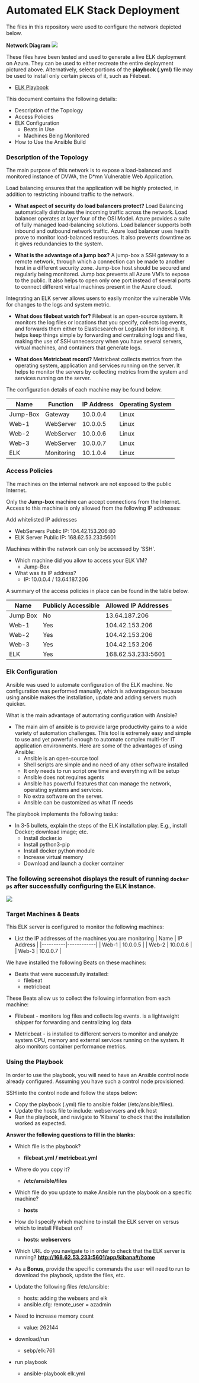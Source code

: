 # Automated ELK Stack Deployment

The files in this repository were used to configure the network depicted below.

**Network Diagram**
![](Images/network_diagram.png)

These files have been tested and used to generate a live ELK deployment on Azure. They can be used to either recreate the entire deployment pictured above. Alternatively, select portions of the **playbook (.yml)** file may be used to install only certain pieces of it, such as Filebeat.

  - [ELK Playbook](/Ansible/install-elk.yml)
    
This document contains the following details:
- Description of the Topology
- Access Policies
- ELK Configuration
  - Beats in Use
  - Machines Being Monitored
- How to Use the Ansible Build

### Description of the Topology

The main purpose of this network is to expose a load-balanced and monitored instance of DVWA, the D*mn Vulnerable Web Application.

Load balancing ensures that the application will be highly protected, in addition to restricting inbound traffic to the network.

- **What aspect of security do load balancers protect?** 
	Load Balancing automatically distributes the incoming traffic across the network. Load balancer operates at layer four of the OSI Model. Azure provides a suite of fully managed load-balancing solutions. Load balancer supports both inbound and outbound network traffic. Azure load balancer uses health prove to monitor load-balanced resources. It also prevents downtime as it gives redundancies to the system.

- **What is the advantage of a jump box?** 
	A jump-box a SSH gateway to a remote network, through which a connection can be made to another host in a different security zone. Jump-box host should be secured and regularly being monitored. Jump box prevents all Azure VM’s to expose to the public. It also helps to open only one port instead of several ports to connect different virtual machines present in the Azure cloud.

Integrating an ELK server allows users to easily monitor the vulnerable VMs for changes to the logs and system metric.

- **What does filebeat watch for?**
	Filebeat is an open-source system. It monitors the log files or locations that you specify, collects log events, and forwards them either to Elasticsearch or Logstash for indexing. It helps keep things simple by forwarding and centralizing logs and files, making the use of SSH unnecessary when you have several servers, virtual machines, and containers that generate logs.

- **What does Metricbeat record?**
	Metricbeat collects metrics from the operating system, application and services running on the server. It helps to monitor the servers by collecting metrics from the system and services running on the server. 

The configuration details of each machine may be found below.

| Name     | Function   | IP Address | Operating System |
|----------|------------|------------|------------------|
| Jump-Box | Gateway    | 10.0.0.4   | Linux            |
| Web-1    | WebServer  | 10.0.0.5   | Linux            |
| Web-2    | WebServer  | 10.0.0.6   | Linux            |
| Web-3    | WebServer  | 10.0.0.7   | Linux            |
| ELK      | Monitoring | 10.1.0.4   | Linux            |


### Access Policies

The machines on the internal network are not exposed to the public Internet. 

Only the **Jump-box** machine can accept connections from the Internet. Access to this machine is only allowed from the following IP addresses:

Add whitelisted IP addresses

- WebServers Public IP: 104.42.153.206:80
- ELK Server Public IP: 168.62.53.233:5601

Machines within the network can only be accessed by 'SSH'.
- Which machine did you allow to access your ELK VM?
	- Jump-Box
- What was its IP address?
	- IP: 10.0.0.4 / 13.64.187.206

A summary of the access policies in place can be found in the table below.

| Name     | Publicly Accessible | Allowed IP Addresses      |
|----------|---------------------|---------------------------|
| Jump Box | No                  | 13.64.187.206             |
| Web-1    | Yes                 | 104.42.153.206            |
| Web-2    | Yes                 | 104.42.153.206            |
| Web-3    | Yes                 | 104.42.153.206            |
| ELK      | Yes                 | 168.62.53.233:5601        |

### Elk Configuration

Ansible was used to automate configuration of the ELK machine. No configuration was performed manually, which is advantageous because using ansible makes the installation, update and adding servers much quicker. 

What is the main advantage of automating configuration with Ansible?
	
- The main aim of ansible is to provide large productivity gains to a wide variety of automation challenges. This tool is extremely easy and simple to use and yet powerful enough to automate complex multi-tier IT application environments. Here are some of the advantages of using Ansible:
	- Ansible is an open-source tool
	- Shell scripts are simple and no need of any other software installed
	- It only needs to run script one time and everything will be setup
	- Ansible does not requires agents 
	- Ansible has powerful features that can manage the network, operating systems and services. 
	- No extra software on the server. 
	- Ansible can be customized as what IT needs

The playbook implements the following tasks:
- In 3-5 bullets, explain the steps of the ELK installation play. E.g., install Docker; download image; etc.
	- Install docker.io
	- Install python3-pip
	- Install docker python module
	- Increase virtual memory
	- Download and launch a docker container

### The following screenshot displays the result of running `docker ps` after successfully configuring the ELK instance.

![](Images/docker-ps.PNG)

### Target Machines & Beats

This ELK server is configured to monitor the following machines:
- List the IP addresses of the machines you are monitoring
	| Name     | IP Address |
	|----------|------------|
	| Web-1    | 10.0.0.5   |
	| Web-2    | 10.0.0.6   |
	| Web-3    | 10.0.0.7   |

We have installed the following Beats on these machines:
- Beats that were successfully installed:
	- filebeat
	- metricbeat

These Beats allow us to collect the following information from each machine:
	
- Filebeat - monitors log files and collects log events. is a lightweight shipper for forwarding and centralizing log data

- Metricbeat - is installed to different servers to monitor and analyze system CPU, memory and external services running on the system. It also monitors container performance metrics. 

### Using the Playbook

In order to use the playbook, you will need to have an Ansible control node already configured. Assuming you have such a control node provisioned: 

SSH into the control node and follow the steps below:
- Copy the playbook (.yml) file to ansible folder (/etc/ansible/files).
- Update the hosts file to include: webservsers and elk host
- Run the playbook, and navigate to 'Kibana' to check that the installation worked as expected.

**Answer the following questions to fill in the blanks:**
- Which file is the playbook? 
	- **filebeat.yml / metricbeat.yml**
	
- Where do you copy it?
	- **/etc/ansible/files**
	
- Which file do you update to make Ansible run the playbook on a specific machine? 
	- **hosts**
	
- How do I specify which machine to install the ELK server on versus which to install Filebeat on?
	- **hosts: webservers**
	
- Which URL do you navigate to in order to check that the ELK server is running?
	**http://168.62.53.233:5601/app/kibana#/home**

- As a **Bonus**, provide the specific commands the user will need to run to download the playbook, update the files, etc.

- Update the following files /etc/ansible: 
	- hosts: adding the websers and elk
	- ansible.cfg: remote_user = azadmin
- Need to increase memory count
	- value: 262144
- download/run
	- sebp/elk:761
- run playbook
	- ansible-playbook elk.yml
	
